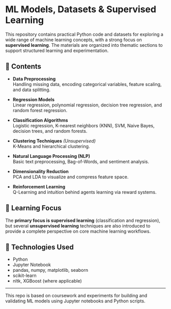 

# ML Models, Datasets & Supervised Learning

This repository contains practical Python code and datasets for exploring a wide range of machine learning concepts, with a strong focus on **supervised learning**. The materials are organized into thematic sections to support structured learning and experimentation.

## 📁 Contents

- **Data Preprocessing**  
  Handling missing data, encoding categorical variables, feature scaling, and data splitting.

- **Regression Models**  
  Linear regression, polynomial regression, decision tree regression, and random forest regression.

- **Classification Algorithms**  
  Logistic regression, K-nearest neighbors (KNN), SVM, Naive Bayes, decision trees, and random forests.

- **Clustering Techniques** *(Unsupervised)*  
  K-Means and hierarchical clustering.

- **Natural Language Processing (NLP)**  
  Basic text preprocessing, Bag-of-Words, and sentiment analysis.

- **Dimensionality Reduction**  
  PCA and LDA to visualize and compress feature space.

- **Reinforcement Learning**  
  Q-Learning and intuition behind agents learning via reward systems.

## 🎯 Learning Focus

The **primary focus is supervised learning** (classification and regression), but several **unsupervised learning** techniques are also introduced to provide a complete perspective on core machine learning workflows.

## 🔧 Technologies Used

- Python
- Jupyter Notebook
- pandas, numpy, matplotlib, seaborn
- scikit-learn
- nltk, XGBoost (where applicable)



---

This repo is based on coursework and experiments for building and validating ML models using Jupyter notebooks and Python scripts.
